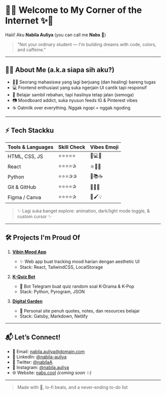 
# 🌈✨ Welcome to My Corner of the Internet ✨🌈

Haiii! Aku **Nabila Auliya** (you can call me **Nabs** 🤍)

> "Not your ordinary student — I'm building dreams with code, colors, and caffeine."

___

## 💁‍♀️ About Me (a.k.a siapa sih aku?)

- 👩‍🎓 Seorang mahasiswa yang lagi berjuang (dan healing) bareng tugas
- 💻 Frontend enthusiast yang suka ngerjain UI cantik tapi responsif
- 🧠 Belajar sambil rebahan, tapi hasilnya tetap jalan (semoga)
- 📷 Moodboard addict, suka nyusun feeds IG & Pinterest vibes
- ☕ Oatmilk over everything. Nggak ngopi = nggak ngoding

___

## ⚡️ Tech Stackku

| Tools & Languages    | Skill Check      | Vibes Emoji   |
| ------------------- | ---------------- | ------------- |
| HTML, CSS, JS        | ⭐⭐⭐⭐⭐            | 🌈💻✨         |
| React                | ⭐⭐⭐⭐✰            | ⚛️🧚‍♀️         |
| Python               | ⭐⭐⭐✰✰            | 🐍📚☕         |
| Git & GitHub         | ⭐⭐⭐⭐✰            | 🐙🚀📂         |
| Figma / Canva        | ⭐⭐⭐⭐✰            | 🎨🖌️💡        |

> ✨ Lagi suka banget explore: animation, dark/light mode toggle, & custom cursor ✨

___

## 🛠️ Projects I'm Proud Of

1. **[Vibin Mood App](#)**
   - ✨ Web app buat tracking mood harian dengan aesthetic UI
   - Stack: React, TailwindCSS, LocalStorage

2. **[K-Quiz Bot](#)**
   - 🤖 Bot Telegram buat quiz random soal K-Drama & K-Pop
   - Stack: Python, Pyrogram, JSON

3. **[Digital Garden](#)**
   - 🌱 Personal site penuh quotes, notes, dan resources belajar
   - Stack: Gatsby, Markdown, Netlify

___

## 📬 Let’s Connect!

- 💌 Email: nabila.auliya@domain.com
- 💼 LinkedIn: [@nabila-auliya](https://linkedin.com/in/nabila-auliya)
- 🐥 Twitter: [@nabilaA](https://twitter.com/nabilaA)
- 📸 Instagram: [@nabila.auliya](https://instagram.com/nabila.auliya)
- 🌐 Website: [nabs.cool](#) _(coming soon ✨)_

___

> Made with 💖, lo-fi beats, and a never-ending to-do list
